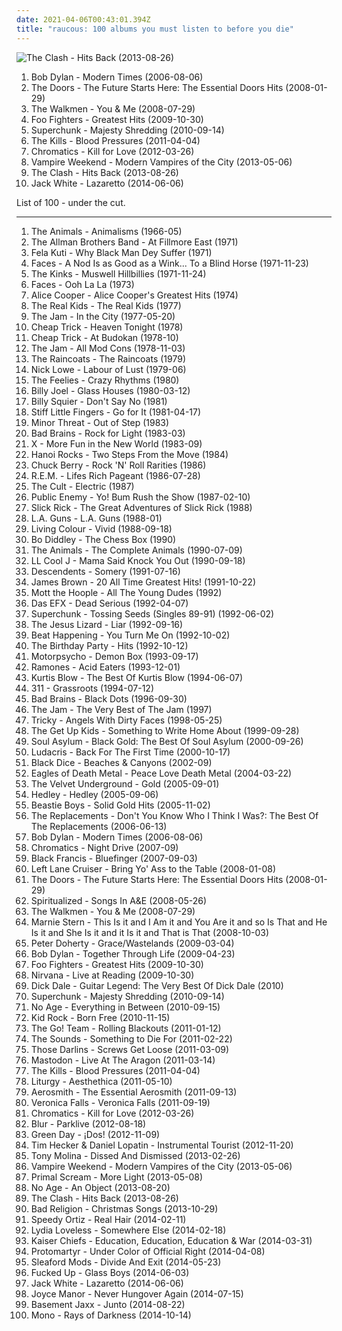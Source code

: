 ```yaml
---
date: 2021-04-06T00:43:01.394Z
title: "raucous: 100 albums you must listen to before you die"
---
```

![The Clash - Hits Back (2013-08-26)](http://coverartarchive.org/release/55a541b1-679a-4ccd-a321-e97b254d5f91/6391208591-500.jpg "The Clash - Hits Back (2013-08-26)")
<ol class="albums">
<li data-cover="https://img.discogs.com/48co00Mgnt-oJ4DG0aQbKDS1Rsc=/fit-in/600x600/filters:strip_icc():format(jpeg):mode_rgb():quality(90)/discogs-images/R-8536683-1465209501-6206.jpeg.jpg" data-tags="folk, singer-songwriter, folk rock, rock, 00s" role="button">Bob Dylan - Modern Times (2006-08-06)</li>
<li data-cover="http://coverartarchive.org/release/2d4a66b0-c436-4f44-b3d4-29e6e8db8d8c/14954913625-500.jpg" data-tags="rock, hard rock, usa, druggy, album rock, psychedelic, energetic, ominous, passionate, literate, confident, aggressive, menacing, freewheeling, provocative, dramatic, raucous, blues rock, trippy, compilation, 00s, proto-punk, sensual, summery, sexual, nocturnal, brooding, rebellious, the doors, cathartic, rowdy, theatrical, swaggering, angst-ridden, brash, hanging out, bravado, reckless, night driving, am pop, exfandessixties" role="button">The Doors - The Future Starts Here: The Essential Doors Hits (2008-01-29)</li>
<li data-cover="https://img.discogs.com/-sPlLxV39Lnu5OD9kOWaYZcWvws=/fit-in/250x250/filters:strip_icc():format(jpeg):mode_rgb():quality(90)/discogs-images/R-1460412-1221399633.jpeg.jpg" data-tags="indie rock, gigantic music" role="button">The Walkmen - You & Me (2008-07-29)</li>
<li data-cover="http://coverartarchive.org/release/cd535e76-4821-4738-a1fc-bd835c6ff6bd/1941029803-500.jpg" data-tags="rock, alternative rock" role="button">Foo Fighters - Greatest Hits (2009-10-30)</li>
<li data-cover="http://coverartarchive.org/release/91258e57-7dc2-3785-b4cd-a9de0730eb53/9707511999-500.jpg" data-tags="indie rock, energetic, passionate, literate, melancholy, cheerful, pop punk, intense, confident, aggressive, fiery, earnest, bittersweet, raucous, yearning, road trip, playful, heartache, wistful, witty, exuberant, empowerment, cathartic, motivation, volatile, visceral, plaintive, angst-ridden, boisterous, hanging out, rambunctious, innocent, albumoftheday, rajada" role="button">Superchunk - Majesty Shredding (2010-09-14)</li>
<li data-cover="http://coverartarchive.org/release/2fdc63e1-b76f-3b85-ad4e-73baaa106a43/3374180506-500.jpg" data-tags="garage rock" role="button">The Kills - Blood Pressures (2011-04-04)</li>
<li data-cover="http://coverartarchive.org/release/cce19567-04a2-47df-95fb-7101c51b8d54/1852737642-500.jpg" data-tags="electronic" role="button">Chromatics - Kill for Love (2012-03-26)</li>
<li data-cover="http://coverartarchive.org/release/35a7ea89-605b-466e-a5c5-1726f56f980f/4265527988-500.jpg" data-tags="indie rock" role="button">Vampire Weekend - Modern Vampires of the City (2013-05-06)</li>
<li data-cover="http://coverartarchive.org/release/55a541b1-679a-4ccd-a321-e97b254d5f91/6391208591-500.jpg" data-tags="punk, revolution, hard rock, energetic, angry, late night, passionate, fierce, intense, fiery, confrontational, earnest, snide, raucous, drinking, road trip, protest, nighttime, rebellious, joy, exuberant, empowerment, cathartic, rowdy, volatile, gutsy, sprawling, british punk, dance-rock, tgif, brash, guys night out, hanging out, reckless, night driving, open road" role="button">The Clash - Hits Back (2013-08-26)</li>
<li data-cover="http://coverartarchive.org/release/b5139eff-0ce6-428e-a96f-6653a68af7a2/8249629063-500.jpg" data-tags="alternative rock, blues rock, rock, garage rock" role="button">Jack White - Lazaretto (2014-06-06)</li>
</ol>
List of 100 - under the cut.
<!-- more -->

_________________

<ol class="albums">
<li data-cover="https://img.discogs.com/TFaC6svK_nLJaQCGisCkvq_rkwU=/fit-in/600x590/filters:strip_icc():format(jpeg):mode_rgb():quality(90)/discogs-images/R-5042525-1462157250-4131.jpeg.jpg" data-tags="classic rock, 60s, british, blues rock" role="button">
The Animals - Animalisms (1966-05)
</li>
<li data-cover="https://img.discogs.com/mic1l-p28zoqxQguKjabmbJV5Hg=/fit-in/600x519/filters:strip_icc():format(jpeg):mode_rgb():quality(90)/discogs-images/R-9031515-1473598344-7417.mpo.jpg" data-tags="classic rock, southern rock, blues, live, rock, 70s" role="button">
The Allman Brothers Band - At Fillmore East (1971)
</li>
<li data-cover="https://img.discogs.com/Pkv3PViJLasoXMI-0iWixBnPXcs=/fit-in/500x500/filters:strip_icc():format(jpeg):mode_rgb():quality(90)/discogs-images/R-1504555-1224649706.jpeg.jpg" data-tags="revolution, african, passionate, irreverent, organic, fierce, intense, confident, fiery, confrontational, earnest, freewheeling, provocative, hypnotic, raucous, earthy, afro-pop, partying, sensual, sexual, rebellious, celebration, rollicking, celebratory, exuberant, international, empowerment, cathartic, motivation, rowdy, volatile, swaggering, afro-beat, west african, maverick, boisterous, housework, fela kuti, mischief, african traditions" role="button">
Fela Kuti - Why Black Man Dey Suffer (1971)
</li>
<li data-cover="https://img.discogs.com/aKPwsW2-8v2hRoWM_Od9Bn5AXvI=/fit-in/600x602/filters:strip_icc():format(jpeg):mode_rgb():quality(90)/discogs-images/R-12101524-1528323197-3606.jpeg.jpg" data-tags="hard rock" role="button">
Faces - A Nod Is as Good as a Wink... To a Blind Horse (1971-11-23)
</li>
<li data-cover="http://coverartarchive.org/release/c6f5727f-4cf4-4a37-97c1-21315a64389b/6492710070-500.jpg" data-tags="rock, 70s, classic rock" role="button">
The Kinks - Muswell Hillbillies (1971-11-24)
</li>
<li data-cover="http://coverartarchive.org/release/20a3b21d-5d06-4db7-a737-cce696fd763e/10723116989-500.jpg" data-tags="classic rock, rock" role="button">
Faces - Ooh La La (1973)
</li>
<li data-cover="http://coverartarchive.org/release/904c5a3d-99a5-4087-bce9-0cbe7009b195/5792525507-500.jpg" data-tags="classic rock, hard rock" role="button">
Alice Cooper - Alice Cooper's Greatest Hits (1974)
</li>
<li data-cover="https://img.discogs.com/8NqNnwTW0-Y7pkW9IykrYjwa4EA=/fit-in/600x603/filters:strip_icc():format(jpeg):mode_rgb():quality(90)/discogs-images/R-1321861-1462013452-9042.jpeg.jpg" data-tags="classic rock, punk, power pop, driving, energetic, passionate, intense, aggressive, freewheeling, uncompromising, raucous, fun, uplifting, strong, playful, anthemic, powerful, rebellious, rollicking, passion, joyous, humorous, cathartic, bright, motivation, rowdy, messy, american punk, brash, street-smart, hanging out, rambunctious, bravado, extroverted, tough, iveldie best of 1977" role="button">
The Real Kids - The Real Kids (1977)
</li>
<li data-cover="https://img.discogs.com/ftsmFEw5SMRewDWgYtzIjlegG5o=/fit-in/380x588/filters:strip_icc():format(jpeg):mode_rgb():quality(90)/discogs-images/R-1935598-1255604300.jpeg.jpg" data-tags="mod revival, punk rock" role="button">
The Jam - In the City (1977-05-20)
</li>
<li data-cover="https://img.discogs.com/FBTTValXfoLMcKRGWWJdsReDyAA=/fit-in/600x600/filters:strip_icc():format(jpeg):mode_rgb():quality(90)/discogs-images/R-5094652-1384334579-2574.jpeg.jpg" data-tags="power pop, rock, classic rock, 70s" role="button">
Cheap Trick - Heaven Tonight (1978)
</li>
<li data-cover="http://coverartarchive.org/release/c40cb4ab-ce16-4816-9df3-b512db7f8516/10645292811-500.jpg" data-tags="classic rock, live, 70s, rock" role="button">
Cheap Trick - At Budokan (1978-10)
</li>
<li data-cover="https://img.discogs.com/AKPaFMnpQ6NHjR7q15RUXpWkGYI=/fit-in/600x530/filters:strip_icc():format(jpeg):mode_rgb():quality(90)/discogs-images/R-7050936-1432563994-2047.jpeg.jpg" data-tags="70s, new wave, mod" role="button">
The Jam - All Mod Cons (1978-11-03)
</li>
<li data-cover="https://via.placeholder.com/450" data-tags="post-punk" role="button">
The Raincoats - The Raincoats (1979)
</li>
<li data-cover="https://img.discogs.com/Z0bah7U2c75Kd7gklDpeCMUwOZE=/fit-in/600x583/filters:strip_icc():format(jpeg):mode_rgb():quality(90)/discogs-images/R-4166033-1384283975-4252.jpeg.jpg" data-tags="new wave" role="button">
Nick Lowe - Labour of Lust (1979-06)
</li>
<li data-cover="https://img.discogs.com/lkFFtR4ihpsGjOhW892olMwVJl0=/fit-in/575x575/filters:strip_icc():format(jpeg):mode_rgb():quality(90)/discogs-images/R-1336217-1433823041-9294.jpeg.jpg" data-tags="jangle pop, post-punk, new wave" role="button">
The Feelies - Crazy Rhythms (1980)
</li>
<li data-cover="http://coverartarchive.org/release/9a8c88fb-a5c5-47b9-a499-9f1832baf27d/7821199789-500.jpg" data-tags="classic rock" role="button">
Billy Joel - Glass Houses (1980-03-12)
</li>
<li data-cover="http://coverartarchive.org/release/9c721b61-71e1-4192-b93c-a9eeae68009e/10474351107-500.jpg" data-tags="classic rock, rock" role="button">
Billy Squier - Don't Say No (1981)
</li>
<li data-cover="https://img.discogs.com/bzOcK7gS9Wk_DPbrbwLf4sQJc7U=/fit-in/600x601/filters:strip_icc():format(jpeg):mode_rgb():quality(90)/discogs-images/R-1710728-1260374538.jpeg.jpg" data-tags="80s, punk, angry, irreverent, intense, menacing, confrontational, raucous, bleak, volatile, visceral, british punk, brash, rambunctious, flashback alternatives, go for it, albums i really want, favorite lp" role="button">
Stiff Little Fingers - Go for It (1981-04-17)
</li>
<li data-cover="http://coverartarchive.org/release/507bb61e-c7fa-3dd5-ba2d-d6f0f6e2f792/6010164584-500.jpg" data-tags="hardcore, punk, hardcore punk" role="button">
Minor Threat - Out of Step (1983)
</li>
<li data-cover="https://img.discogs.com/rVcJgZl1QoNtdkzGuNUw5uSx2tM=/fit-in/600x594/filters:strip_icc():format(jpeg):mode_rgb():quality(90)/discogs-images/R-454775-1174321560.jpeg.jpg" data-tags="hardcore punk" role="button">
Bad Brains - Rock for Light (1983-03)
</li>
<li data-cover="https://img.discogs.com/TGMozpDk06vIDR9MPg6QU2rNx2w=/fit-in/600x600/filters:strip_icc():format(jpeg):mode_rgb():quality(90)/discogs-images/R-12544002-1537317625-2915.jpeg.jpg" data-tags="punk" role="button">
X - More Fun in the New World (1983-09)
</li>
<li data-cover="https://img.discogs.com/r0ak_Yh6xKRBcUUns0L0D4JhhBg=/fit-in/500x500/filters:strip_icc():format(jpeg):mode_rgb():quality(90)/discogs-images/R-2107356-1264386999.jpeg.jpg" data-tags="80s, glam rock, hard rock" role="button">
Hanoi Rocks - Two Steps From the Move (1984)
</li>
<li data-cover="http://coverartarchive.org/release/677b08b3-93ba-43c1-aa67-390c1647fa04/8018278557-500.jpg" data-tags="60s, energetic, summer, literate, oldies, cheerful, irreverent, organic, confident, freewheeling, raucous, fun, 50s, rock n roll, road trip, playful, reunion, chuck, rollicking, celebratory, witty, joyous, humorous, rowdy, swaggering, tgif, boisterous, rambunctious, bravado, icmusick, rockaroundthebunker" role="button">
Chuck Berry - Rock 'N' Roll Rarities (1986)
</li>
<li data-cover="http://coverartarchive.org/release/1f233a68-c3c2-348b-a135-10edc450edf7/25408536436-500.jpg" data-tags="80s, alternative rock" role="button">
R.E.M. - Lifes Rich Pageant (1986-07-28)
</li>
<li data-cover="http://coverartarchive.org/release/29c5e9fd-f6fd-309c-9d51-f6bc7c082734/2645057763-500.jpg" data-tags="hard rock" role="button">
The Cult - Electric (1987)
</li>
<li data-cover="http://coverartarchive.org/release/38f354d3-7148-41ae-96d3-8574a9c71287/14748841978-500.jpg" data-tags="hip-hop, east coast rap, rap" role="button">
Public Enemy - Yo! Bum Rush the Show (1987-02-10)
</li>
<li data-cover="http://coverartarchive.org/release/44eb139f-abd1-4c92-8b2d-29b416c0315b/2179533989-500.jpg" data-tags="golden age hip hop" role="button">
Slick Rick - The Great Adventures of Slick Rick (1988)
</li>
<li data-cover="https://img.discogs.com/WTFOmD885u-4nCG6bZMtFvDffmk=/fit-in/600x595/filters:strip_icc():format(jpeg):mode_rgb():quality(90)/discogs-images/R-5162555-1443447164-6324.jpeg.jpg" data-tags="hair metal, glam metal" role="button">
L.A. Guns - L.A. Guns (1988-01)
</li>
<li data-cover="http://coverartarchive.org/release/245c9588-b4f8-33df-98f4-4b29b3775916/11571156452-500.jpg" data-tags="hard rock, 80s" role="button">
Living Colour - Vivid (1988-09-18)
</li>
<li data-cover="http://coverartarchive.org/release/28818aee-7be6-4abc-b6c7-48770fb2f191/27754008834-500.jpg" data-tags="blues" role="button">
Bo Diddley - The Chess Box (1990)
</li>
<li data-cover="http://coverartarchive.org/release/83e57502-031c-4d0a-a659-7ebb1a134da6/2828195326-500.jpg" data-tags="classic rock, rock, 60s, british, blues" role="button">
The Animals - The Complete Animals (1990-07-09)
</li>
<li data-cover="http://coverartarchive.org/release/d012b269-86de-4a3e-9d7c-5d0ab45a633b/23499818550-500.jpg" data-tags="golden age hip hop" role="button">
LL Cool J - Mama Said Knock You Out (1990-09-18)
</li>
<li data-cover="http://coverartarchive.org/release/2dd2608a-9dab-3048-bf9a-60a1f5715bf4/17222744547-500.jpg" data-tags="punk, sst" role="button">
Descendents - Somery (1991-07-16)
</li>
<li data-cover="http://coverartarchive.org/release/2c6b376f-0357-4683-a1d8-2a5df30f0ad0/5555186081-500.jpg" data-tags="soul, funk" role="button">
James Brown - 20 All Time Greatest Hits! (1991-10-22)
</li>
<li data-cover="http://coverartarchive.org/release/98b7a796-0f0f-4319-8948-f250d14d6bbc/2800476658-500.jpg" data-tags="70s, classic rock, rock" role="button">
Mott the Hoople - All The Young Dudes (1992)
</li>
<li data-cover="https://img.discogs.com/162722db579554db812b537fc8fbe8021fb40203/images/spacer.gif" data-tags="hip-hop, rap" role="button">
Das EFX - Dead Serious (1992-04-07)
</li>
<li data-cover="http://coverartarchive.org/release/906fb3fb-f8fe-44db-8976-93652c3a0ad6/3879224429-500.jpg" data-tags="indie rock, energetic, melancholy, intense, confident, aggressive, fiery, menacing, earnest, raucous, yearning, playful, heartache, manic, empowerment, cathartic, motivation, rowdy, volatile, visceral, plaintive, angst-ridden, boisterous, rambunctious, innocent, fuzzy guitar goodness, fun to skateboard to, where is my bong, lp i own, tugs at me heart strings, classic american indie rock" role="button">
Superchunk - Tossing Seeds (Singles 89-91) (1992-06-02)
</li>
<li data-cover="https://img.discogs.com/SLHJnIYqzB4g_EkBeInR4i_FIPw=/fit-in/599x599/filters:strip_icc():format(jpeg):mode_rgb():quality(90)/discogs-images/R-369572-1145132233.jpeg.jpg" data-tags="noise rock, paranoid, american underground, motivation, energetic, angry, freewheeling, raucous, drinking, detached, manic, harsh, gritty, volatile, visceral, brash, rambunctious, hostile" role="button">
The Jesus Lizard - Liar (1992-09-16)
</li>
<li data-cover="https://img.discogs.com/sNIqdOYvfwEjeUq7LbGClVOGEpw=/fit-in/301x300/filters:strip_icc():format(jpeg):mode_rgb():quality(90)/discogs-images/R-3211956-1320686677.jpeg.jpg" data-tags="twee, indie pop, twee pop, 90s" role="button">
Beat Happening - You Turn Me On (1992-10-02)
</li>
<li data-cover="https://img.discogs.com/33Tl1TJGobql0oXCSj2tlR9HZe0=/fit-in/600x591/filters:strip_icc():format(jpeg):mode_rgb():quality(90)/discogs-images/R-1027191-1185627117.jpeg.jpg" data-tags="post-punk" role="button">
The Birthday Party - Hits (1992-10-12)
</li>
<li data-cover="http://coverartarchive.org/release/2c1080d0-d6dc-4470-8bf3-884d7c4b7de2/15897612975-500.jpg" data-tags="metal, alternative rock, hard rock, psychedelic rock" role="button">
Motorpsycho - Demon Box (1993-09-17)
</li>
<li data-cover="http://coverartarchive.org/release/82cef0f9-f982-3c09-931a-1a531dae43b9/18523473099-500.jpg" data-tags="covers, punk" role="button">
Ramones - Acid Eaters (1993-12-01)
</li>
<li data-cover="https://img.discogs.com/YgpHNzX8N5naVrHQJJN-Eo7SfKk=/fit-in/477x469/filters:strip_icc():format(jpeg):mode_rgb():quality(90)/discogs-images/R-8251321-1499979577-8542.png.jpg" data-tags="rap" role="button">
Kurtis Blow - The Best Of Kurtis Blow (1994-06-07)
</li>
<li data-cover="http://coverartarchive.org/release/31393df7-4500-42f4-a7e3-01a8894793b4/5597540729-500.jpg" data-tags="rock, alternative rock" role="button">
311 - Grassroots (1994-07-12)
</li>
<li data-cover="http://coverartarchive.org/release/87d8297b-b01e-4eab-861b-e6d4e782830d/3397017644-500.jpg" data-tags="hardcore punk" role="button">
Bad Brains - Black Dots (1996-09-30)
</li>
<li data-cover="http://coverartarchive.org/release/c15b933d-04b1-46f5-ae32-2eeffebd652a/28714176915-500.jpg" data-tags="punk" role="button">
The Jam - The Very Best of The Jam (1997)
</li>
<li data-cover="https://img.discogs.com/szu-NSZl7KGzTRwrgan7ERmsDvQ=/fit-in/600x597/filters:strip_icc():format(jpeg):mode_rgb():quality(90)/discogs-images/R-3755542-1372377379-1711.jpeg.jpg" data-tags="trip-hop" role="button">
Tricky - Angels With Dirty Faces (1998-05-25)
</li>
<li data-cover="http://coverartarchive.org/release/011310b5-57b5-416e-8331-9bc134f6fbc8/3366913620-500.jpg" data-tags="emo" role="button">
The Get Up Kids - Something to Write Home About (1999-09-28)
</li>
<li data-cover="http://coverartarchive.org/release/4f2ff67a-d196-48a6-ba0a-bff6724b94ec/23140048958-500.jpg" data-tags="rock, alternative" role="button">
Soul Asylum - Black Gold: The Best Of Soul Asylum (2000-09-26)
</li>
<li data-cover="http://coverartarchive.org/release/38f4062d-8162-4044-b4d2-645858b6cc56/2729959140-500.jpg" data-tags="rap" role="button">
Ludacris - Back For The First Time (2000-10-17)
</li>
<li data-cover="http://coverartarchive.org/release/bcee9976-1891-3422-8101-06a2cf2f86e8/26092609552-500.jpg" data-tags="experimental" role="button">
Black Dice - Beaches & Canyons (2002-09)
</li>
<li data-cover="http://coverartarchive.org/release/ddf2d79b-2c98-4857-9276-46d1a95cdf1f/1924050449-500.jpg" data-tags="garage rock, rock, stoner rock, alternative rock" role="button">
Eagles of Death Metal - Peace Love Death Metal (2004-03-22)
</li>
<li data-cover="http://coverartarchive.org/release/5cf70c86-0d14-4929-81dc-82b7a60fbc0d/15137264095-500.jpg" data-tags="p w n d" role="button">
The Velvet Underground - Gold (2005-09-01)
</li>
<li data-cover="https://img.discogs.com/-3c1H_uELwr2N788wMTMZCyywyI=/fit-in/499x500/filters:strip_icc():format(jpeg):mode_rgb():quality(90)/discogs-images/R-556259-1131086352.jpeg.jpg" data-tags="energetic, aggressive, raucous, exuberant, boisterous, party/ celebratory, weekly top albums" role="button">
Hedley - Hedley (2005-09-06)
</li>
<li data-cover="https://img.discogs.com/CxKu_NKQNxYvgEM7_DC48R9ON6Q=/fit-in/450x450/filters:strip_icc():format(jpeg):mode_rgb():quality(90)/discogs-images/R-1817152-1245303630.jpeg.jpg" data-tags="hip-hop" role="button">
Beastie Boys - Solid Gold Hits (2005-11-02)
</li>
<li data-cover="http://coverartarchive.org/release/eab06683-0a36-4897-85b4-07e363a6769d/13095340713-500.jpg" data-tags="hard rock, college rock, jangle pop, reflective, melancholy, irreverent, aggressive, freewheeling, wry, bittersweet, intimate, raucous, yearning, sleazy, silly, poignant, american underground, bitter, rebellious, wistful, rollicking, exuberant, rowdy, volatile, ramshackle, messy, angst-ridden, brash, rambunctious, reckless, iveldie albums" role="button">
The Replacements - Don't You Know Who I Think I Was?: The Best Of The Replacements (2006-06-13)
</li>
<li data-cover="https://img.discogs.com/48co00Mgnt-oJ4DG0aQbKDS1Rsc=/fit-in/600x600/filters:strip_icc():format(jpeg):mode_rgb():quality(90)/discogs-images/R-8536683-1465209501-6206.jpeg.jpg" data-tags="folk, singer-songwriter, folk rock, rock, 00s" role="button">
Bob Dylan - Modern Times (2006-08-06)
</li>
<li data-cover="http://coverartarchive.org/release/28eb699a-f254-4873-8afb-557aea44c884/5614369854-500.jpg" data-tags="italians do it better, electronic, electronica, synthpop" role="button">
Chromatics - Night Drive (2007-09)
</li>
<li data-cover="http://coverartarchive.org/release/06ea2510-c899-40cb-a30b-ea8c6c76678a/12948969271-500.jpg" data-tags="aggressive, freewheeling, raucous, broodje halfom" role="button">
Black Francis - Bluefinger (2007-09-03)
</li>
<li data-cover="http://coverartarchive.org/release/430447b5-e207-4637-90c4-d7c8cccdb3f9/7965367982-500.jpg" data-tags="blues, energetic, crunchy, intense, aggressive, fiery, confrontational, dramatic, raucous, drinking, punk blues, road trip, rebellious, rollicking, gritty, rowdy, volatile, gutsy, lively, visceral, ramshackle, messy, boisterous, brash, guys night out, street-smart, hanging out, rambunctious, reckless, soundweave, dirtiest wall of surround sound ever" role="button">
Left Lane Cruiser - Bring Yo' Ass to the Table (2008-01-08)
</li>
<li data-cover="http://coverartarchive.org/release/2d4a66b0-c436-4f44-b3d4-29e6e8db8d8c/14954913625-500.jpg" data-tags="rock, hard rock, usa, druggy, album rock, psychedelic, energetic, ominous, passionate, literate, confident, aggressive, menacing, freewheeling, provocative, dramatic, raucous, blues rock, trippy, compilation, 00s, proto-punk, sensual, summery, sexual, nocturnal, brooding, rebellious, the doors, cathartic, rowdy, theatrical, swaggering, angst-ridden, brash, hanging out, bravado, reckless, night driving, am pop, exfandessixties" role="button">
The Doors - The Future Starts Here: The Essential Doors Hits (2008-01-29)
</li>
<li data-cover="http://coverartarchive.org/release/bb3ba958-719d-4ec0-942b-8a4d6c18f373/12135240940-500.jpg" data-tags="british, sad, dreamy, atmospheric, melancholy, 00s" role="button">
Spiritualized - Songs In A&E (2008-05-26)
</li>
<li data-cover="https://img.discogs.com/-sPlLxV39Lnu5OD9kOWaYZcWvws=/fit-in/250x250/filters:strip_icc():format(jpeg):mode_rgb():quality(90)/discogs-images/R-1460412-1221399633.jpeg.jpg" data-tags="indie rock, gigantic music" role="button">
The Walkmen - You & Me (2008-07-29)
</li>
<li data-cover="http://coverartarchive.org/release/f2d8c10d-4c70-482c-b913-50550fc6d4c4/3813953556-500.jpg" data-tags="math rock, experimental, indie pop, indie rock, quirky, energetic, literate, irreverent, intense, confident, fiery, raucous, fun, 00s, playful, sweet, math pop, revolutionary, repeat, sprawling, brash, ambitious, knotty, zach hill on the kit, math rap" role="button">
Marnie Stern - This Is it and I Am it and You Are it and so Is That and He Is it and She Is it and it Is it and That is That (2008-10-03)
</li>
<li data-cover="https://img.discogs.com/hPBi_tvsKOpa0IUmtVzQtKYmGgY=/fit-in/600x589/filters:strip_icc():format(jpeg):mode_rgb():quality(90)/discogs-images/R-13487694-1555161652-4877.jpeg.jpg" data-tags="rock, british, indie rock, 00s" role="button">
Peter Doherty - Grace/Wastelands (2009-03-04)
</li>
<li data-cover="https://img.discogs.com/0p4IeHnrBKzwZbaUP2XNQnSMdbY=/fit-in/300x300/filters:strip_icc():format(jpeg):mode_rgb():quality(90)/discogs-images/R-4328080-1361870851-6165.jpeg.jpg" data-tags="rock, folk, folk rock, 00s" role="button">
Bob Dylan - Together Through Life (2009-04-23)
</li>
<li data-cover="http://coverartarchive.org/release/cd535e76-4821-4738-a1fc-bd835c6ff6bd/1941029803-500.jpg" data-tags="rock, alternative rock" role="button">
Foo Fighters - Greatest Hits (2009-10-30)
</li>
<li data-cover="https://img.discogs.com/PGsmW9Ze5ZfWfbNYz7A32UzPgvY=/fit-in/600x538/filters:strip_icc():format(jpeg):mode_rgb():quality(90)/discogs-images/R-10599477-1552245773-7609.jpeg.jpg" data-tags="grunge, live" role="button">
Nirvana - Live at Reading (2009-10-30)
</li>
<li data-cover="https://img.discogs.com/kXwzCwRNJ3W0mdHWHtN7gIDJPA0=/fit-in/600x595/filters:strip_icc():format(jpeg):mode_rgb():quality(90)/discogs-images/R-7471447-1442155824-1351.jpeg.jpg" data-tags="classic rock, surf, surf rock" role="button">
Dick Dale - Guitar Legend: The Very Best Of Dick Dale (2010)
</li>
<li data-cover="http://coverartarchive.org/release/91258e57-7dc2-3785-b4cd-a9de0730eb53/9707511999-500.jpg" data-tags="indie rock, energetic, passionate, literate, melancholy, cheerful, pop punk, intense, confident, aggressive, fiery, earnest, bittersweet, raucous, yearning, road trip, playful, heartache, wistful, witty, exuberant, empowerment, cathartic, motivation, volatile, visceral, plaintive, angst-ridden, boisterous, hanging out, rambunctious, innocent, albumoftheday, rajada" role="button">
Superchunk - Majesty Shredding (2010-09-14)
</li>
<li data-cover="http://coverartarchive.org/release/aa29b9f3-4525-3982-9d4b-76c87f37a43b/2868845098-500.jpg" data-tags="noise rock" role="button">
No Age - Everything in Between (2010-09-15)
</li>
<li data-cover="http://coverartarchive.org/release/0e2946e1-a9a5-44be-8308-c8486726f2ab/21158108480-500.jpg" data-tags="fuck me daddy" role="button">
Kid Rock - Born Free (2010-11-15)
</li>
<li data-cover="https://img.discogs.com/lnbpDTN0xZ_UFcLRkuJzqvdVGN8=/fit-in/270x432/filters:strip_icc():format(jpeg):mode_rgb():quality(90)/discogs-images/R-2067295-1262075607.png.jpg" data-tags="my gang 11" role="button">
The Go! Team - Rolling Blackouts (2011-01-12)
</li>
<li data-cover="https://img.discogs.com/KS3kIYhXny1Jdfv0A6Wvsm4cpAg=/fit-in/600x468/filters:strip_icc():format(jpeg):mode_rgb():quality(90)/discogs-images/R-4248695-1359666920-9595.jpeg.jpg" data-tags="new wave" role="button">
The Sounds - Something to Die For (2011-02-22)
</li>
<li data-cover="https://img.discogs.com/mATVZH7mUI6F402DQkW0zJMvNKs=/fit-in/288x288/filters:strip_icc():format(jpeg):mode_rgb():quality(90)/discogs-images/R-2906361-1306648453.jpeg.jpg" data-tags="indie rock, energetic, passionate, intense, aggressive, earnest, raucous, earthy, fun, strong, drinking, garage punk, playful, partying, exuberant, campy, volatile, swaggering, lively, ramshackle, plaintive, brash, rambunctious, need, gleeful, mischief" role="button">
Those Darlins - Screws Get Loose (2011-03-09)
</li>
<li data-cover="http://coverartarchive.org/release/f0f0482f-731e-4ca1-a745-3019843265ea/16139216688-500.jpg" data-tags="progressive metal" role="button">
Mastodon - Live At The Aragon (2011-03-14)
</li>
<li data-cover="http://coverartarchive.org/release/2fdc63e1-b76f-3b85-ad4e-73baaa106a43/3374180506-500.jpg" data-tags="garage rock" role="button">
The Kills - Blood Pressures (2011-04-04)
</li>
<li data-cover="http://coverartarchive.org/release/216dc68b-c7db-4c5f-b054-753d6d3fd1d1/12911239802-500.jpg" data-tags="black metal, metal" role="button">
Liturgy - Aesthethica (2011-05-10)
</li>
<li data-cover="http://coverartarchive.org/release/8a301bbe-ec95-4cc8-bc33-cce9c3a7479f/10041731004-500.jpg" data-tags="hard rock" role="button">
Aerosmith - The Essential Aerosmith (2011-09-13)
</li>
<li data-cover="https://img.discogs.com/5-wKfZ6guUrTF_re2XftBVpdZAg=/fit-in/600x600/filters:strip_icc():format(jpeg):mode_rgb():quality(90)/discogs-images/R-3068322-1314210373.jpeg.jpg" data-tags="indie pop" role="button">
Veronica Falls - Veronica Falls (2011-09-19)
</li>
<li data-cover="http://coverartarchive.org/release/cce19567-04a2-47df-95fb-7101c51b8d54/1852737642-500.jpg" data-tags="electronic" role="button">
Chromatics - Kill for Love (2012-03-26)
</li>
<li data-cover="http://coverartarchive.org/release/3fe92de6-0681-467c-a298-69e4ed636755/6493547356-500.jpg" data-tags="alternative rock, britpop, quirky, energetic, reflective, atmospheric, whimsical, summer, literate, melancholy, irreverent, rainy day, freewheeling, wry, bittersweet, reflection, eerie, raucous, fun, complex, live, drinking, precious, poignant, road trip, playful, sunday afternoon, partying, summery, imagination, rollicking, celebratory, witty, exuberant, campy, bright, sarcastic, live album, lively, tgif, boisterous, brash, open road, gleeful, my cd collection, tugs at me heart strings,  alternative,  alternative rock,  british,  pop rock,  male vocalists" role="button">
Blur - Parklive (2012-08-18)
</li>
<li data-cover="https://img.discogs.com/8MENgs-1fKih__kLAYDh2frkR_Q=/fit-in/300x262/filters:strip_icc():format(jpeg):mode_rgb():quality(90)/discogs-images/R-9648257-1484172506-8286.jpeg.jpg" data-tags="punk rock, pop punk" role="button">
Green Day - ¡Dos! (2012-11-09)
</li>
<li data-cover="http://coverartarchive.org/release/072d227a-c19e-481c-9d4e-48cf05bab079/4499107497-500.jpg" data-tags="ambient, hypnotic" role="button">
Tim Hecker & Daniel Lopatin - Instrumental Tourist (2012-11-20)
</li>
<li data-cover="https://img.discogs.com/GBHOMiTuLyKfGORDE2lqjjtJvY8=/fit-in/600x600/filters:strip_icc():format(jpeg):mode_rgb():quality(90)/discogs-images/R-4327813-1557855326-6876.jpeg.jpg" data-tags="indie pop, indie rock, energetic, reflective, noise pop, gentle, confident, freewheeling, raucous, fun, warm, playful, youth, spring, summery, witty, exuberant, disappointment, lively, sprawling, long walk, brash, hanging out, rambunctious, innocent, starry sky" role="button">
Tony Molina - Dissed And Dismissed (2013-02-26)
</li>
<li data-cover="http://coverartarchive.org/release/35a7ea89-605b-466e-a5c5-1726f56f980f/4265527988-500.jpg" data-tags="indie rock" role="button">
Vampire Weekend - Modern Vampires of the City (2013-05-06)
</li>
<li data-cover="http://coverartarchive.org/release/698ce3c2-e84b-4e85-b60b-1e0cb25969f0/14501283915-500.jpg" data-tags="alternative dance, neo-psychedelia" role="button">
Primal Scream - More Light (2013-05-08)
</li>
<li data-cover="https://img.discogs.com/umXfJv61kxQ-vxnu8JRbRbyEkm0=/fit-in/594x600/filters:strip_icc():format(jpeg):mode_rgb():quality(90)/discogs-images/R-4833606-1377092415-6423.jpeg.jpg" data-tags="indie rock" role="button">
No Age - An Object (2013-08-20)
</li>
<li data-cover="http://coverartarchive.org/release/55a541b1-679a-4ccd-a321-e97b254d5f91/6391208591-500.jpg" data-tags="punk, revolution, hard rock, energetic, angry, late night, passionate, fierce, intense, fiery, confrontational, earnest, snide, raucous, drinking, road trip, protest, nighttime, rebellious, joy, exuberant, empowerment, cathartic, rowdy, volatile, gutsy, sprawling, british punk, dance-rock, tgif, brash, guys night out, hanging out, reckless, night driving, open road" role="button">
The Clash - Hits Back (2013-08-26)
</li>
<li data-cover="http://coverartarchive.org/release/7499421f-067f-444a-a5de-f3bb0184e659/5741834686-500.jpg" data-tags="christmas" role="button">
Bad Religion - Christmas Songs (2013-10-29)
</li>
<li data-cover="http://coverartarchive.org/release/b1b2b691-5c29-4215-bf37-7ea9f1ee7bc3/7807345022-500.jpg" data-tags="angry, aggressive, fiery, raucous, playful, brooding, eccentric, cathartic, lively, plaintive, angst-ridden, girls night out, 2014 albums" role="button">
Speedy Ortiz - Real Hair (2014-02-11)
</li>
<li data-cover="http://coverartarchive.org/release/de5069c9-d473-48f5-b546-8ba0e4a6efe5/6800292615-500.jpg" data-tags="country" role="button">
Lydia Loveless - Somewhere Else (2014-02-18)
</li>
<li data-cover="https://img.discogs.com/B8fNe0Std0KTC4YJ5lxx0_l-DgQ=/fit-in/600x600/filters:strip_icc():format(jpeg):mode_rgb():quality(90)/discogs-images/R-6424434-1418882682-5706.jpeg.jpg" data-tags="indie rock, british" role="button">
Kaiser Chiefs - Education, Education, Education & War (2014-03-31)
</li>
<li data-cover="http://coverartarchive.org/release/28ea5a8e-a4a3-42bc-abb6-fa0afe7d7fa5/7523917349-500.jpg" data-tags="post-punk" role="button">
Protomartyr - Under Color of Official Right (2014-04-08)
</li>
<li data-cover="http://coverartarchive.org/release/3b8f2b17-4e04-46e3-aa57-19be9b9f7e4e/7532759610-500.jpg" data-tags="indie rock, post-punk, energetic, angry, irreverent, fierce, aggressive, confrontational, freewheeling, provocative, snide, raucous, flowing, vulgar, rebellious, word play, rollicking, witty, cathartic, gritty, unsettling, sarcastic, gutsy, visceral, savage, angst-ridden, 2014 releases, maverick, brash, guys night out, street-smart, hanging out, bravado, extroverted, tough, animated, everyday life, outraged, city life, brassy, harbinger sound, belligerent, just cant hate enough, world view" role="button">
Sleaford Mods - Divide And Exit (2014-05-23)
</li>
<li data-cover="http://coverartarchive.org/release/64d09ddc-daf5-4ed3-9ecf-d949f951fada/7514082952-500.jpg" data-tags="revolution, indie rock, post-rock, reflective, literate, aggressive, fiery, provocative, uncompromising, dramatic, raucous, post-hardcore, cerebral, rebellious, matador records, eccentric, volatile, gutsy, visceral, ramshackle, maverick, brash, rambunctious, outrageous, reckless, nihilistic" role="button">
Fucked Up - Glass Boys (2014-06-03)
</li>
<li data-cover="http://coverartarchive.org/release/b5139eff-0ce6-428e-a96f-6653a68af7a2/8249629063-500.jpg" data-tags="alternative rock, blues rock, rock, garage rock" role="button">
Jack White - Lazaretto (2014-06-06)
</li>
<li data-cover="http://coverartarchive.org/release/a6b275f9-8b57-4668-a9cc-d0fe76effcd1/20840907999-500.jpg" data-tags="emo, pop punk" role="button">
Joyce Manor - Never Hungover Again (2014-07-15)
</li>
<li data-cover="http://coverartarchive.org/release/ba6f8fb6-5394-4160-8a9d-73504c2d3cfa/8169040089-500.jpg" data-tags="electronica, house, progressive house, left-field house" role="button">
Basement Jaxx - Junto (2014-08-22)
</li>
<li data-cover="http://coverartarchive.org/release/9402055f-3c29-437f-873a-1e0635c2028c/8775735119-500.jpg" data-tags="post-rock" role="button">
Mono - Rays of Darkness (2014-10-14)
</li>
</ol>